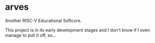 # arves

Another RISC-V Educational Softcore.

This project is in its early development stages and I don't know if I even manage to pull it off, so...
